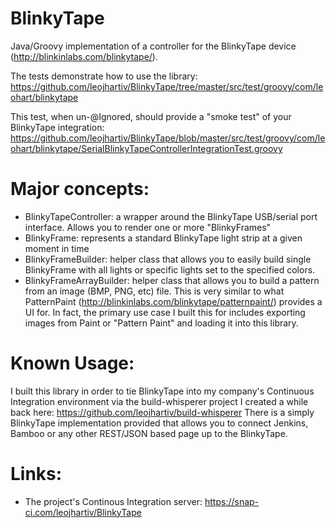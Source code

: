 # BlinkyTape
Java/Groovy implementation of a controller for the BlinkyTape device (http://blinkinlabs.com/blinkytape/).  

The tests demonstrate how to use the library:
https://github.com/leojhartiv/BlinkyTape/tree/master/src/test/groovy/com/leohart/blinkytape

This test, when un-@Ignored, should provide a "smoke test" of your BlinkyTape integration:
https://github.com/leojhartiv/BlinkyTape/blob/master/src/test/groovy/com/leohart/blinkytape/SerialBlinkyTapeControllerIntegrationTest.groovy

# Major concepts:
* BlinkyTapeController: a wrapper around the BlinkyTape USB/serial port interface.  Allows you to render one or more "BlinkyFrames"
* BlinkyFrame:  represents a standard BlinkyTape light strip at a given moment in time
* BlinkyFrameBuilder: helper class that allows you to easily build single BlinkyFrame with all lights or specific lights set to the specified colors.
* BlinkyFrameArrayBuilder: helper class that allows you to build a pattern from an image (BMP, PNG, etc) file.  This is very similar to what PatternPaint (http://blinkinlabs.com/blinkytape/patternpaint/) provides a UI for.  In fact, the primary use case I built this for includes exporting images from Paint or "Pattern Paint" and loading it into this library.

# Known Usage:
I built this library in order to tie BlinkyTape into my company's Continuous Integration environment via the build-whisperer project I created a while back here:
  https://github.com/leojhartiv/build-whisperer
There is a simply BlinkyTape implementation provided that allows you to connect Jenkins, Bamboo or any other REST/JSON based page up to the BlinkyTape.

# Links:
* The project's Continous Integration server: https://snap-ci.com/leojhartiv/BlinkyTape
